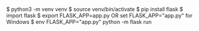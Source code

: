 $ python3 -m venv venv
$ source venv/bin/activate
$ pip install flask
$ import flask
$ export FLASK_APP=app.py  OR set FLASK_APP="app.py" for Windows
$ env FLASK_APP="app.py" python -m flask run
